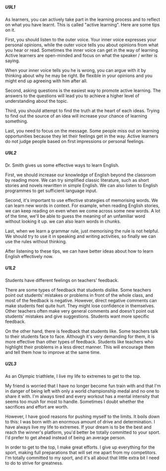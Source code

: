 ##### U9L1

As learners, you can actively take part in the learning process and to reflect on what you have learnt. This is called "active learning". Here are some tips on it. 

First, you should listen to the outer voice. Your inner voice expresses your personal opinions, while the outer voice tells you about opinions from what you hear or read. Sometimes the inner voice can get in the way of learning. Active learners are open-minded and focus on what the speaker / writer is saying. 

When your inner voice tells you he is wrong, you can argue with it by thinking about why he may be right. Be flexible in your opinions and you might end up agreeing with him after all. 

Second, asking questions is the easiest way to promote active learning. The answers to the questions will lead you to achieve a higher level of understanding about the topic. 

Third, you should attempt to find the truth at the heart of each ideas. Trying to find out the source of an idea will increase your chance of learning something. 

Last, you need to focus on the message. Some people miss out on learning opportunities because they let their feelings get in the way. Active learners do not judge people based on first impressions or personal feelings. 





##### U9L2

Dr. Smith gives us some effective ways to learn English. 

First, we should increase our knowledge of English beyond the classroom by reading more. We can try simplified classic literature, such as short stories and novels rewritten in simple English. We can also listen to English programmes to get sufficient language input. 

Second, it's important to use effective strategies of memorising words. We can learn new words in context. For example, when reading English stories, we can keep reading on even when we come across some new words. A lot of the time, we'll be able to guess the meaning of an unfamiliar word without looking it up. we can also learn words in chunks. 

Last, when we learn a grammar rule, just memorising the rule is not helpful. We should try to use it in speaking and writing activities, so finally we can use the rules without thinking. 

After listening to these tips, we can have better ideas about how to learn English effectively now. 













##### U1L2

Students have different feelings on teachers' feedback. 

There are some types of feedback that students dislike. Some teachers point out students' mistakes or problems in front of the whole class, and most of the feedback is negative. However, direct negative comments can make students feel quite hurt. They might lose confidence in themselves. Other teachers often make very general comments and doesn't point out students' mistakes and give suggestions. Students want more specific feedback. 

On the other hand, there is feedback that students like. Some teachers talk to their students face to face. Although it's very demanding for them, it is more effective than other types of feedback. Students like  teachers who highlight their problems in a less direct manner. This will encourage them and tell them how to improve at the same time. 















##### U2L3

As an Olympic triathlete, I live my life to extremes to get to the top. 

My friend is worried that I have no longer become fun train with and that I'm in danger of being left with only a world championship medal and no one to share it with. I'm always tired and every workout has a mental intensity that seems too mush for most to handle. Sometimes I doubt whether the sacrifices and effort are worth. 

However, I have good reasons for pushing myself to the limits. It boils down to this: I was born with an enormous amount of drive and determination. I have always live my life to extremes. If your dream is to be the best and reach the winner's platform, you'd better be totally committed to your sport. I'd prefer to get ahead instead of being an average person. 

In order to get to the top, I make great efforts. I give up everything for the sport, making full preparations that will set me apart from my competitors. I'm totally committed to my sport, and it's all about that little extra bit I need to do to strive for greatness. 

